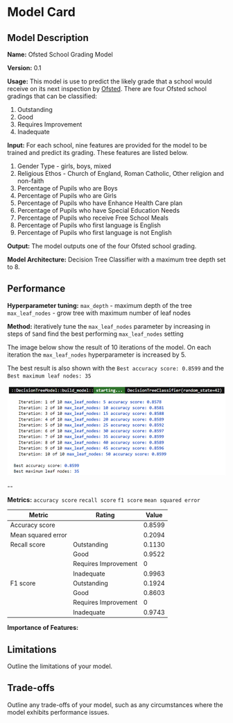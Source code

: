 # Model Card

## Model Description

**Name:** Ofsted School Grading Model

**Version:** 0.1

**Usage:** This model is use to predict the likely grade that a school would receive on its next inspection by [Ofsted](https://www.gov.uk/government/organisations/ofsted). There are four Ofsted school gradings that can be classified:
1. Outstanding
2. Good
3. Requires Improvement
4. Inadequate

**Input:** For each school, nine features are provided for the model to be trained and predict its grading. These features are listed below.
1. Gender Type - girls, boys, mixed
2. Religious Ethos - Church of England, Roman Catholic, Other religion and non-faith
3. Percentage of Pupils who are Boys
4. Percentage of Pupils who are Girls
5. Percentage of Pupils who have Enhance Health Care plan
6. Percentage of Pupils who have Special Education Needs
7. Percentage of Pupils who receive Free School Meals
8. Percentage of Pupils who first language is English
9. Percentage of Pupils who first language is not English


**Output:** The model outputs one of the four Ofsted school grading.

**Model Architecture:** Decision Tree Classifier with a maximum tree depth set to 8.

## Performance

**Hyperparameter tuning:** `max_depth` - maximum depth of the tree `max_leaf_nodes` - grow tree with maximum number of leaf nodes

**Method:** iteratively tune the `max_leaf_nodes` parameter by increasing in steps of `5`and find the best performing `max_leaf_nodes` setting

The image below show the result of 10 iterations of the model. On each iteration the `max_leaf_nodes` hyperparameter is increased by 5.

The best result is also shown with the `Best accuracy score: 0.8599` and the `Best maximum leaf nodes: 35`

 <div>
	<img style="width:800px" src="https://github.com/wrm65/Capstone-Project-2024/blob/main/images/decision_tree_01.png">
 </div>

--


**Metrics:** `accuracy score` `recall score` `f1 score` `mean squared error`

	
| Metric | Rating | Value |
| --- | -- | --- |
| Accuracy score | &nbsp; | 0.8599 |
| Mean squared error | &nbsp; | 0.2094 |
| Recall score | Outstanding | 0.1130 |
| &nbsp; | Good | 0.9522 |
| &nbsp; | Requires Improvement | 0 |
| &nbsp; | Inadequate | 0.9963 |
| F1 score | Outstanding | 0.1924 |
| &nbsp; | Good | 0.8603 |
| &nbsp; | Requires Improvement | 0 |
| &nbsp; | Inadequate | 0.9743 |


**Importance of Features:** 

## Limitations

Outline the limitations of your model.

## Trade-offs

Outline any trade-offs of your model, such as any circumstances where the model exhibits performance issues. 
